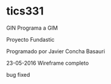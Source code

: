 # tics331

GIN Programa a GIM

Proyecto Fundastic

Programado por Javier Concha Basauri

23-05-2016 Wireframe completo

bug fixed